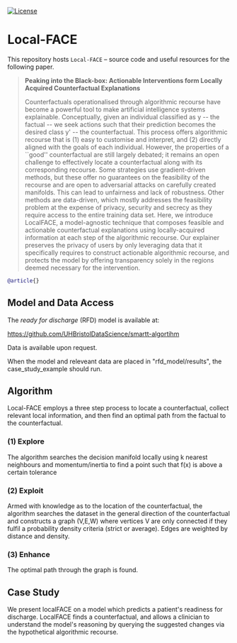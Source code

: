 [![License](https://img.shields.io/github/license/xuanxuanxuan-git/facelift)](https://github.com/xuanxuanxuan-git/facelift/blob/main/LICENSE)

# Local-FACE 

This repository hosts `Local-FACE` – source code and useful resources for the following paper. 

> **Peaking into the Black-box: Actionable Interventions form Locally Acquired Counterfactual Explanations**
> 
> Counterfactuals operationalised through algorithmic recourse have become a powerful tool to make artificial intelligence systems explainable. Conceptually, 
> given an individual classified as y -- the factual -- we seek actions such that their prediction becomes the desired class y' -- the counterfactual. 
> This process offers algorithmic recourse that is (1) easy to customise and interpret, and (2) directly aligned with the goals of each individual. However, 
> the properties of a ``good'' counterfactual are still largely debated; it remains an open challenge to effectively locate a counterfactual along with its 
> corresponding recourse. Some strategies use gradient-driven methods, but these offer no guarantees on the feasibility of the recourse and are open to 
> adversarial attacks on carefully created manifolds. This can lead to unfairness and lack of robustness. Other methods are data-driven, which mostly addresses 
> the feasibility problem at the expense of privacy, security and secrecy as they require access to the entire training data set. Here, we introduce LocalFACE, 
> a model-agnostic technique that composes feasible and actionable counterfactual explanations using locally-acquired information at each step of the 
> algorithmic recourse. Our explainer preserves the privacy of users by only leveraging data that it specifically requires to construct actionable algorithmic 
> recourse, and protects the model by offering transparency solely in the regions deemed necessary for the intervention.

```bibtex
@article{}
```

## Model and Data Access
The _ready for discharge_ (RFD) model is available at:

https://github.com/UHBristolDataScience/smartt-algortihm

Data is available upon request.

When the model and releveant data are placed in "rfd_model/results", the case_study_example should run.

## Algorithm

Local-FACE employs a three step process to locate a counterfactual, collect relevant local information, and then find an optimal path from the factual to the counterfactual.

### (1) Explore
The algorithm searches the decision manifold locally using k nearest neighbours and momentum/inertia to find a point such that f(x) is above a certain tolerance
### (2) Exploit
Armed with knowledge as to the location of the counterfactual, the algorithm searches the dataset in the general direction of the counterfactual and constructs a graph (V,E,W) where vertices V are only connected if they fulfil a probability density criteria (strict or average). Edges are weighted by distance and density.
### (3) Enhance
The optimal path through the graph is found.

## Case Study

We present localFACE on a model which predicts a patient's readiness for discharge. LocalFACE finds a counterfactual,
and allows a clinician to understand the model's reasoning by querying the suggested changes via the hypothetical algorithmic recourse.